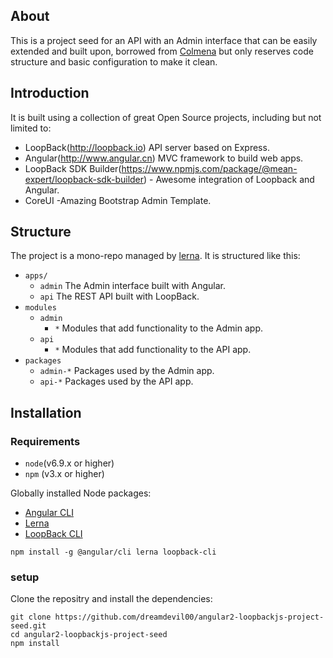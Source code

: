 ## About

This is a project seed for an API with an Admin interface that can be easily
extended and built upon, borrowed from [Colmena](https://github.com/colmena/colmena)
but only reserves code structure and basic configuration to make it clean.

## Introduction
It is built using a collection of great Open Source projects, including but not limited to:
- LoopBack(http://loopback.io) API server based on Express.
- Angular(http://www.angular.cn) MVC framework to build web apps.
- LoopBack SDK Builder(https://www.npmjs.com/package/@mean-expert/loopback-sdk-builder) - Awesome integration of Loopback and Angular.
- CoreUI -Amazing Bootstrap Admin Template.

## Structure
The project is a mono-repo managed by [lerna](https://lernajs.io/). It is structured like this:
- ```apps/```
  - ```admin``` The Admin interface built with Angular.
  - ```api``` The REST API built with LoopBack.
- ```modules```
  - ```admin```
    - ```*``` Modules that add functionality to the Admin app.
  - ```api```
    - ```*``` Modules that add functionality to the API app.
- ```packages```
  - ```admin-*``` Packages used by the Admin app.
  - ```api-*``` Packages used by the API app.

## Installation
### Requirements
- ```node```(v6.9.x or higher)
- ```npm``` (v3.x or higher)

Globally installed Node packages:
- [Angular CLI](https://github.com/angular/angular-cli)
- [Lerna](https://lernajs.io/)
- [LoopBack CLI](https://github.com/strongloop/loopback-cli)

``` npm install -g @angular/cli lerna loopback-cli ```

### setup
Clone the repositry and install the dependencies:
```
git clone https://github.com/dreamdevil00/angular2-loopbackjs-project-seed.git
cd angular2-loopbackjs-project-seed
npm install
```
